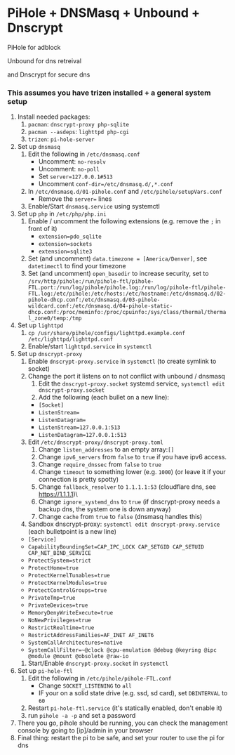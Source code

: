 # PiHole + DNSMasq + Unbound + Dnscrypt
PiHole for adblock

Unbound for dns retreival

and Dnscrypt for secure dns

### This assumes you have trizen installed + a general system setup

1) Install needed packages:
    1) ```pacman```: ```dnscrypt-proxy php-sqlite```
    1) ```pacman --asdeps```: ```lighttpd php-cgi```
    1) ```trizen```: ```pi-hole-server```
1) Set up ```dnsmasq```
    1) Edit the following in ```/etc/dnsmasq.conf```
        * Uncomment: `no-resolv`
        * Uncomment: `no-poll`
        * Set ```server=127.0.0.1#513```
        * Uncomment ```conf-dir=/etc/dnsmasq.d/,*.conf```
    1) In `/etc/dnsmasq.d/01-pihole.conf` and ```/etc/pihole/setupVars.conf```
        * Remove the `server=` lines
    1) Enable/Start ```dnsmasq.service``` using systemctl
1) Set up ```php``` in ```/etc/php/php.ini```
   1) Enable / uncomment the following extensions (e.g. remove the ```;``` in front of it)
       * ```extension=pdo_sqlite```
       * ```extension=sockets```
       * ```extension=sqlite3```
    1) Set (and uncomment) ```data.timezone = [America/Denver]```, see ```datetimectl``` to find your timezone
    1) Set (and uncomment) ```open_basedir``` to increase security, set to ```/srv/http/pihole:/run/pihole-ftl/pihole-FTL.port:/run/log/pihole/pihole.log:/run/log/pihole-ftl/pihole-FTL.log:/etc/pihole:/etc/hosts:/etc/hostname:/etc/dnsmasq.d/02-pihole-dhcp.conf:/etc/dnsmasq.d/03-pihole-wildcard.conf:/etc/dnsmasq.d/04-pihole-static-dhcp.conf:/proc/meminfo:/proc/cpuinfo:/sys/class/thermal/thermal_zone0/temp:/tmp```
1) Set up ```lighttpd```
    1) ```cp /usr/share/pihole/configs/lighttpd.example.conf /etc/lighttpd/lighttpd.conf```
    1) Enable/start ```lighttpd.service``` in ```systemctl```
1) Set up ```dnscrypt-proxy```
    1) Enable ```dnscrypt-proxy.service``` in ```systemctl``` (to create symlink to socket)
    1) Change the port it listens on to not conflict with unbound / dnsmasq
        1) Edit the ```dnscrypt-proxy.socket``` systemd service, ```systemctl edit dnscrypt-proxy.socket```
        1) Add the following (each bullet on a new line):
          * `[Socket]`
          * `ListenStream=`
          * `ListenDatagram=`
          * `ListenStream=127.0.0.1:513`
          * `ListenDatagram=127.0.0.1:513`
    1) Edit `/etc/dnscrypt-proxy/dnscrypt-proxy.toml`
        1) Change `listen_addresses` to an empty array:`[]`
        1) Change `ipv6_servers` from `false` to `true` if you have ipv6 access.
        1) Change `require_dnssec` from `false` to `true`
        1) Change `timeout` to something lower (e.g. `1000`) (or leave it if your connection is pretty spotty)
        1) Change `fallback_resolver` to `1.1.1.1:53` (cloudflare dns, see https://1.1.1.1)\
        1) Change `ignore_systemd_dns` to `true` (if dnscrypt-proxy needs a backup dns, the system one is down anyway)
        1) Change `cache` from `true` to `false` (dnsmasq handles this)
    1) Sandbox dnscrypt-proxy: `systemctl edit dnscrypt-proxy.service` (each bulletpoint is a new line)
      * `[Service]`
      * `CapabilityBoundingSet=CAP_IPC_LOCK CAP_SETGID CAP_SETUID CAP_NET_BIND_SERVICE`
      * `ProtectSystem=strict`
      * `ProtectHome=true`
      * `ProtectKernelTunables=true`
      * `ProtectKernelModules=true`
      * `ProtectControlGroups=true`
      * `PrivateTmp=true`
      * `PrivateDevices=true`
      * `MemoryDenyWriteExecute=true`
      * `NoNewPrivileges=true`
      * `RestrictRealtime=true`
      * `RestrictAddressFamilies=AF_INET AF_INET6`
      * `SystemCallArchitectures=native`
      * `SystemCallFilter=~@clock @cpu-emulation @debug @keyring @ipc @module @mount @obsolete @raw-io`
    1) Start/Enable ```dnscrypt-proxy.socket``` in ```systemctl```
1) Set up ```pi-hole-ftl```
    1) Edit the following in ```/etc/pihole/pihole-FTL.conf```
        * Change ```SOCKET_LISTENING``` to ```all```
        * IF your on a solid state drive (e.g. ssd, sd card), set ```DBINTERVAL``` to ```60```
    1) Restart ```pi-hole-ftl.service``` (it's statically enabled, don't enable it)
    1) run ```pihole -a -p``` and set a password
1) There you go, pihole should be running, you can check the management console by going to [ip]/admin in your browser
1) Final thing: restart the pi to be safe, and set your router to use the pi for dns
